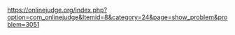 https://onlinejudge.org/index.php?option=com_onlinejudge&Itemid=8&category=24&page=show_problem&problem=3051
